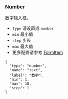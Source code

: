 ### Number

数字输入框。

-   `type` 请设置成 `number`
-   `min` 最小值
-   `step` 步长
-   `max` 最大值
-   更多配置请参考 [FormItem](#FormItem)

```schema:height="200" scope="form-item"
{
  "type": "number",
  "name": "text",
  "label": "数字",
  "min": 1,
  "max": 10,
  "step": 1
}
```
